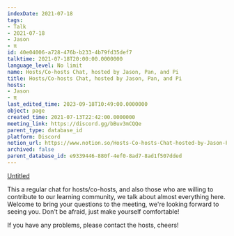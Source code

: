 ```yaml
---
indexDate: 2021-07-18
tags:
- Talk
- 2021-07-18
- Jason
- π
id: 40e04006-a728-476b-b233-4b79fd35def7
talktime: 2021-07-18T20:00:00.0000000
language_level: No limit
name: Hosts/Co-hosts Chat, hosted by Jason, Pan, and Pi
title: Hosts/Co-hosts Chat, hosted by Jason, Pan, and Pi
hosts:
- Jason
- π
last_edited_time: 2023-09-18T10:49:00.0000000
object: page
created_time: 2021-07-13T22:42:00.0000000
meeting_link: https://discord.gg/bBuv3mCQQe
parent_type: database_id
platform: Discord
notion_url: https://www.notion.so/Hosts-Co-hosts-Chat-hosted-by-Jason-Pan-and-Pi-40e04006a728476bb2334b79fd35def7
archived: false
parent_database_id: e9339446-880f-4ef0-8ad7-8ad1f507dded
---
```




[Untitled](https://www.notion.so/d637a27eb33f44cbb92a56c3359cc567)   



This a regular chat for hosts/co-hosts, and also those who are willing to contribute to our learning community, we talk about almost everything here. Welcome to bring your questions to the meeting, we're looking forward to seeing you. Don't be afraid, just make yourself comfortable!

If you have any problems, please contact the hosts, cheers!



